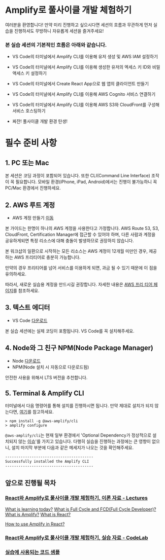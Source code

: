# Amplify로 풀사이클 개발 체험하기

여러분을 환영합니다! 만약 미리 진행하고 싶으시다면 세션의 흐름과 무관하게 먼저 실습을 진행하셔도 무방하니 자유롭게 세션을 즐겨주세요!

### 본 실습 세션의 기본적인 흐름은 아래와 같습니다.

- VS Code의 터미널에서 Amplify CLI를 이용해 유저 생성 및 AWS IAM 설정하기
- VS Code의 터미널에서 Amplify CLI를 이용해 생성한 유저의 엑세스 키 ID와 비밀 액세스 키 설정하기
- VS Code의 터미널에서 Create React App으로 웹 앱의 클라이언트 만들기
- VS Code의 터미널에서 Amplify CLI를 이용해 AWS Cognito 서비스 연결하기
- VS Code의 터미널에서 Amplify CLI를 이용해 AWS S3와 CloudFront를 구성해 서비스 호스팅하기

- 짜잔! 풀사이클 개발 환경 탄생!

# 필수 준비 사항

## 1. PC 또는 Mac

본 세션은 코딩 과정이 포함되어 있습니다. 또한 CLI(Command Line Interface) 조작이 꼭 필요합니다. 모바일 환경(iPhone, iPad, Android)에서는 진행이 불가능하니 꼭 PC/Mac 환경에서 진행하세요.

## 2. AWS 루트 계정

- AWS 계정 만들기 [이동](https://aws.amazon.com/ko/)

본 가이드는 한명이 하나의 AWS 계정을 사용한다고 가정합니다. AWS Route 53, S3, CloudFront, Certification Manager에 접근할 수 있어야 하며, 다른 사람과 계정을 공유하게되면 특정 리소스에 대해 충돌이 발생하므로 권장하지 않습니다.

본 워크샵의 일환으로 시작하는 모든 리소스는 AWS 계정이 12개월 미만인 경우, 제공하는 AWS 프리티어로 충분히 가능합니다.

만약의 경우 프리티어를 넘어 서비스를 이용하게 되면, 과금 될 수 있기 때문에 이 점을 유의하세요.

따라서, 새로운 실습용 계정을 만드시길 권장합니다. 자세한 내용은 [AWS 프리 티어 페이지](https://aws.amazon.com/free/)를 참조하세요.

## 3. 텍스트 에디터

- VS Code [다운로드](https://code.visualstudio.com/)

본 실습 세션에는 실제 코딩이 포함됩니다. VS Code를 꼭 설치해주세요.

## 4. Node와 그 친구 NPM(Node Package Manager)

- Node [다운로드](https://nodejs.org/ko/download/)
- NPM(Node 설치 시 자동으로 다운로드됨)

안전한 사용을 위해서 LTS 버전을 추천합니다.

## 5. Terminal & Amplify CLI

터미널에서 다음 명령어를 통해 설치를 진행하시면 됩니다. 만약 제대로 설치가 되지 않는다면, [여기](https://aws-amplify.github.io/docs/)를 참고하세요.

```
> npm install -g @aws-amplify/cli
> amplify configure
```

`@aws-amplify/cli`는 현재 일부 환경에서 'Optional Dependency가 정상적으로 설치되지 않는 [이슈](https://github.com/aws-amplify/amplify-cli/issues/1996)'를 가지고 있습니다. 다행히 실습을 진행하는 과정에는 큰 영향이 없으니, 설치 마지막 부분에 다음과 같은 메세지가 나오는 것을 확인해주세요.

```bash
----------------------------------------
Successfully installed the Amplify CLI
----------------------------------------
```

## 앞으로 진행될 목차

### [React와 Amplify로 풀사이클 개발 체험하기, 이론 자료 - Lectures](lectures/chapter1.md)

[What is learning today?](lectures/chapter1.md)
[What is Full Cycle and FCD(Full Cycle Developer)?](lectures/chapter2.md)
[What is Amplify?](lectures/chapter3.md)
[What is React?](lectures/chapter4.md)

[How to use Amplify in React?](lectures/chapter5.md)

### [React와 Amplify로 풀사이클 개발 체험하기, 실습 자료 - CodeLab](codelab/README.md)

### [실습에 사용되는 코드 샘플](https://github.com/rayleighko/amathon-amplify-FCD/tree/master/code_samples/create-react-app-auth-amplify)
